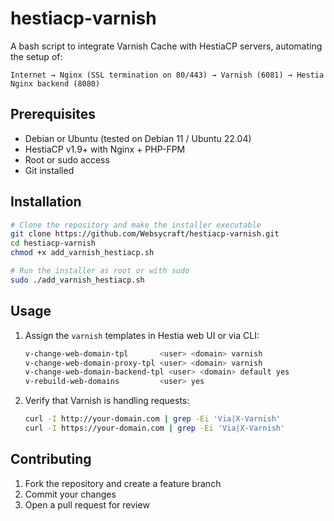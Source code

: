 # hestiacp-varnish

A bash script to integrate Varnish Cache with HestiaCP servers, automating the setup of:

```
Internet → Nginx (SSL termination on 80/443) → Varnish (6081) → Hestia Nginx backend (8080)
```

## Prerequisites

* Debian or Ubuntu (tested on Debian 11 / Ubuntu 22.04)
* HestiaCP v1.9+ with Nginx + PHP-FPM
* Root or sudo access
* Git installed

## Installation

```bash
# Clone the repository and make the installer executable
git clone https://github.com/Websycraft/hestiacp-varnish.git
cd hestiacp-varnish
chmod +x add_varnish_hestiacp.sh

# Run the installer as root or with sudo
sudo ./add_varnish_hestiacp.sh
```

## Usage

1. Assign the `varnish` templates in Hestia web UI or via CLI:

   ```bash
   v-change-web-domain-tpl       <user> <domain> varnish
   v-change-web-domain-proxy-tpl <user> <domain> varnish
   v-change-web-domain-backend-tpl <user> <domain> default yes
   v-rebuild-web-domains         <user> yes
   ```

2. Verify that Varnish is handling requests:

   ```bash
   curl -I http://your-domain.com | grep -Ei 'Via|X-Varnish'
   curl -I https://your-domain.com | grep -Ei 'Via|X-Varnish'
   ```

## Contributing

1. Fork the repository and create a feature branch
2. Commit your changes
3. Open a pull request for review

